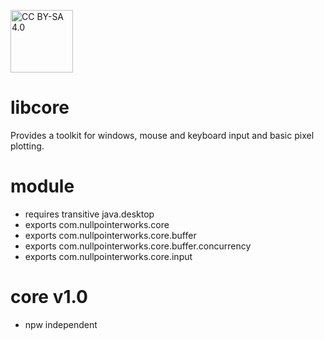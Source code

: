 <img src="https://mirrors.creativecommons.org/presskit/buttons/88x31/png/by-sa.png" alt="CC BY-SA 4.0" width="100"><a href="https://creativecommons.org/licenses/by-sa/4.0/"></a></img>

# libcore
Provides a toolkit for windows, mouse and keyboard input and basic pixel plotting.

# module
* requires transitive java.desktop
* exports com.nullpointerworks.core
* exports com.nullpointerworks.core.buffer
* exports com.nullpointerworks.core.buffer.concurrency
* exports com.nullpointerworks.core.input

# core v1.0
* npw independent
